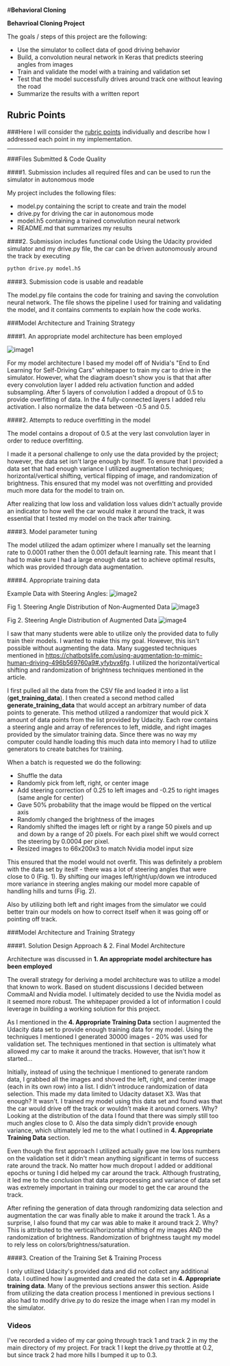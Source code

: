 #**Behavioral Cloning**

**Behavrioal Cloning Project**

The goals / steps of this project are the following:
* Use the simulator to collect data of good driving behavior
* Build, a convolution neural network in Keras that predicts steering angles from images
* Train and validate the model with a training and validation set
* Test that the model successfully drives around track one without leaving the road
* Summarize the results with a written report


[//]: # (Image References)

[image1]: ./images/Nvidia_Architecture.PNG "Model Visualization"
[image2]: ./images/random_images.PNG "Random Images from Data Set"
[image3]: ./images/distribution_of_non_augment.PNG "Distribution of Steering Angles from Non-Augmented Data Set"
[image4]: ./images/distribution_of_augment.PNG "Distribution of Steering Angles from Augmented Data Set"
## Rubric Points
###Here I will consider the [rubric points](https://review.udacity.com/#!/rubrics/432/view) individually and describe how I addressed each point in my implementation.  

---
###Files Submitted & Code Quality

####1. Submission includes all required files and can be used to run the simulator in autonomous mode

My project includes the following files:
* model.py containing the script to create and train the model
* drive.py for driving the car in autonomous mode
* model.h5 containing a trained convolution neural network
* README.md that summarizes my results

####2. Submission includes functional code
Using the Udacity provided simulator and my drive.py file, the car can be driven autonomously around the track by executing
```sh
python drive.py model.h5
```

####3. Submission code is usable and readable

The model.py file contains the code for training and saving the convolution neural network. The file shows the pipeline I used for training and validating the model, and it contains comments to explain how the code works.

###Model Architecture and Training Strategy

####1. An appropriate model architecture has been employed

![image1]

For my model architecture I based my model off of Nvidia's "End to End Learning for Self-Driving Cars" whitepaper to train my car to drive in the simulator. However, what the diagram doesn't show you is that that after every convolution layer I added relu activation function and added subsampling. After 5 layers of convolution I added a dropout of 0.5 to provide overfitting of data. In the 4 fully-connected layers I added relu activation. I also normalize the data between -0.5 and 0.5.

####2. Attempts to reduce overfitting in the model

The model contains a dropout of 0.5 at the very last convolution layer in order to reduce overfitting.

I made it a personal challenge to only use the data provided by the project; however, the data set isn't large enough by itself. To ensure that I provided a data set that had enough variance I utilized augmentation techniques; horizontal/vertical shifting, vertical flipping of image, and randomization of brightness. This ensured that my model was not overfitting and provided much more data for the model to train on.

After realizing that low loss and validation loss values didn't actually provide an indicator to how well the car would make it around the track, it was essential that I tested my model on the track after training.

####3. Model parameter tuning

The model utilized the adam optimizer where I manually set the learning rate to 0.0001 rather then the 0.001 default learning rate. This meant that I had to make sure I had a large enough data set to achieve optimal results, which was provided through data augmentation.

####4. Appropriate training data

Example Data with Steering Angles:
![image2]

Fig 1. Steering Angle Distribution of Non-Augmented Data
![image3]

Fig 2. Steering Angle Distribution of Augmented Data
![image4]

I saw that many students were able to utilize only the provided data to fully train their models. I wanted to make this my goal. However, this isn't possible without augmenting the data. Many suggested techniques mentioned in https://chatbotslife.com/using-augmentation-to-mimic-human-driving-496b569760a9#.yfybvx6fg. I utilized the horizontal/vertical shifting and randomization of brightness techniques mentioned in the article.

I first pulled all the data from the CSV file and loaded it into a list (**get_training_data**). I then created a second method called **generate_training_data** that would accept an arbitrary number of data points to generate. This method utilized a randomizer that would pick X amount of data points from the list provided by Udacity. Each row contains a steering angle and array of references to left, middle, and right images provided by the simulator training data. Since there was no way my computer could handle loading this much data into memory I had to utilize generators to create batches for training.

When a batch is requested we do the following:
- Shuffle the data
- Randomly pick from left, right, or center image
- Add steering correction of 0.25 to left images and -0.25 to right images (same angle for center)
- Gave 50% probability that the image would be flipped on the vertical axis
- Randomly changed the brightness of the images
- Randomly shifted the images left or right by a range 50 pixels and up and down by a range of 20 pixels. For each pixel shift we would correct the steering by 0.0004 per pixel.
- Resized images to 66x200x3 to match Nvidia model input size

This ensured that the model would not overfit. This was definitely a problem with the data set by iteslf - there was a lot of steering angles that were close to 0 (Fig. 1). By shifting our images left/right/up/down we introduced more variance in steering angles making our model more capable of handling hills and turns (Fig. 2).

Also by utilizing both left and right images from the simulator we could better train our models on how to correct itself when it was going off or pointing off track.


###Model Architecture and Training Strategy

####1. Solution Design Approach & 2. Final Model Architecture

Architecture was discussed in **1. An appropriate model architecture has been employed**

The overall strategy for deriving a model architecture was to utilize a model that known to work. Based on student discussions I decided between CommaAI and Nvidia model. I ultimately decided to use the Nvidia model as it seemed more robust. The whitepaper provided a lot of information I could leverage in building a working solution for this project.

As I mentioned in the **4. Appropriate Training Data** section I augmented the Udacity data set to provide enough training data for my model. Using the techniques I mentioned I generated 30000 images - 20% was used for validation set. The techniques mentioned in that section is ultimately what allowed my car to make it around the tracks. However, that isn't how it started...

Initially, instead of using the technique I mentioned to generate random data, I grabbed all the images and shoved the left, right, and center image (each in its own row) into a list. I didn't introduce randomization of data selection. This made my data limited to Udacity dataset X3. Was that enough? It wasn't. I trained my model using this data set and found was that the car would drive off the track or wouldn't make it around corners. Why? Looking at the distribution of the data I found that there was simply still too much angles close to 0. Also the data simply didn't provide enough variance, which ultimately led me to the what I outlined in **4. Appropriate Training Data** section.

Even though the first approach I utilized actually gave me low loss numbers on the validation set it didn't mean anything significant in terms of success rate around the track. No matter how much dropout I added or additional epochs or tuning I did helped my car around the track. Although frustrating, it led me to the conclusion that data preprocessing and variance of data set was extremely important in training our model to get the car around the track.

After refining the generation of data through randomizing data selection and augmentation the car was finally able to make it around the track 1. As a surprise, I also found that my car was able to make it around track 2. Why? This is attributed to the vertical/horizontal shifting of my images AND the randomization of brightness. Randomization of brightness taught my model to rely less on colors/brightness/saturation.  

####3. Creation of the Training Set & Training Process

I only utilized Udacity's provided data and did not collect any additional data. I outlined how I augmented and created the data set in **4. Appropriate training data**. Many of the previous sections answer this section. Aside from utilizing the data creation process I mentioned in previous sections I also had to modify drive.py to do resize the image when I ran my model in the simulator.


### Videos
I've recorded a video of my car going through track 1 and track 2 in my the main directory of my project. For track 1 I kept the drive.py throttle at 0.2, but since track 2 had more hills I bumped it up to 0.3.
